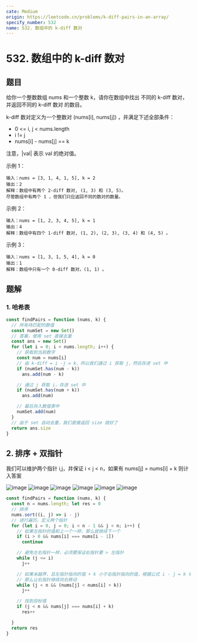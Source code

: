 ```yaml
---
cate: Medium
origin: https://leetcode.cn/problems/k-diff-pairs-in-an-array/
specify_number: 532
name: 532. 数组中的 k-diff 数对
---
```


# 532. 数组中的 k-diff 数对

## 题目

给你一个整数数组 nums 和一个整数 k，请你在数组中找出 不同的 k-diff 数对，并返回不同的 k-diff 数对 的数目。

k-diff 数对定义为一个整数对 (nums[i], nums[j]) ，并满足下述全部条件：
- 0 <= i, j < nums.length
- i != j
- nums[i] - nums[j] == k

注意，|val| 表示 val 的绝对值。

示例 1：

```
输入：nums = [3, 1, 4, 1, 5], k = 2
输出：2
解释：数组中有两个 2-diff 数对, (1, 3) 和 (3, 5)。
尽管数组中有两个 1 ，但我们只应返回不同的数对的数量。
```

示例 2：

```
输入：nums = [1, 2, 3, 4, 5], k = 1
输出：4
解释：数组中有四个 1-diff 数对, (1, 2), (2, 3), (3, 4) 和 (4, 5) 。
```

示例 3：

```
输入：nums = [1, 3, 1, 5, 4], k = 0
输出：1
解释：数组中只有一个 0-diff 数对，(1, 1) 。
```

## 题解

### 1. 哈希表

```js
const findPairs = function (nums, k) {
  // 所有待匹配的数值
  const numSet = new Set()
  // 答案，使用 set 直接去重
  const ans = new Set()
  for (let i = 0; i < nums.length; i++) {
    // 获取到当前数字
    const num = nums[i]
    // 由 k-diff = i -j = k，所以我们通过 i 获取 j，然后存进 set 中
    if (numSet.has(num - k))
      ans.add(num - k)

    // 通过 j 获取 i，存进 set 中
    if (numSet.has(num + k))
      ans.add(num)

    // 最后存入数值表中
    numSet.add(num)
  }
  // 由于 set 自动去重，我们直接返回 size 就好了
  return ans.size
}
```

## 2. 排序 + 双指针

我们可以维护两个指针 i,j，并保证 i < j < n，如果有 nums[j] = nums[i] + k 则计入答案

![image](https://user-images.githubusercontent.com/49969959/174019337-ce643ada-cbae-4cd6-9f21-b768f11bef3a.png)
![image](https://user-images.githubusercontent.com/49969959/174019387-826135b2-798b-4d61-beae-57ca9da47ebe.png)
![image](https://user-images.githubusercontent.com/49969959/174019397-2b7ece11-5c04-4953-8768-7a17ba6362fc.png)
![image](https://user-images.githubusercontent.com/49969959/174019417-989bcf79-998f-4c07-939c-968690b2d4f0.png)
![image](https://user-images.githubusercontent.com/49969959/174019438-383e1e07-244a-40aa-ac4a-0dc22cb89835.png)
![image](https://user-images.githubusercontent.com/49969959/174019453-24583620-c973-461a-8a0b-fef9d716f7d4.png)


```js
const findPairs = function (nums, k) {
  const n = nums.length; let res = 0
  // 排序
  nums.sort((i, j) => i - j)
  // 进行遍历，定义两个指针
  for (let i = 0, j = 0; i < n - 1 && j < n; i++) {
    // 如果左指针的值和上一个一样，那么就继续下一个
    if (i > 0 && nums[i] === nums[i - 1])
      continue

    // 避免左右指针一样，必须要保证右指针要 > 左指针
    while (j <= i)
      j++

    // 如果未越界，且左指针指向的值 + k 小于右指针指向的值，根据公式 i - j = k 得知此时是 i < j + k
    // 那么让右指针继续向右移动
    while (j < n && (nums[j] < nums[i] + k))
      j++

    // 找到目标值
    if (j < n && nums[j] === nums[i] + k)
      res++

  }
  return res
}
```
